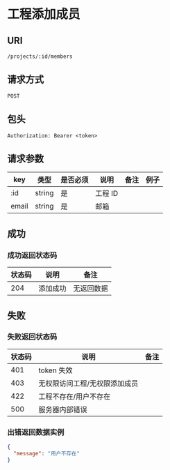 # 工程添加成员

## URI

```
/projects/:id/members
```

## 请求方式

```
POST
```

## 包头

```
Authorization: Bearer <token>
```

## 请求参数

| key | 类型 | 是否必须 | 说明 | 备注 | 例子 |
| --- | --- | --- | --- | --- | --- |
| :id | string | 是 | 工程 ID |  |  |
| email | string | 是 | 邮箱 |  |  |

## 成功

### 成功返回状态码

| 状态码 | 说明 | 备注 |
| --- | --- | --- |
| 204 | 添加成功 | 无返回数据 |

## 失败

### 失败返回状态码

| 状态码 | 说明 | 备注 |
| --- | --- | --- |
| 401 | token 失效 |  |
| 403 | 无权限访问工程/无权限添加成员 |  |
| 422 | 工程不存在/用户不存在 |  |
| 500 | 服务器内部错误 |  |

### 出错返回数据实例

```json
{
  "message": "用户不存在"
}
```
